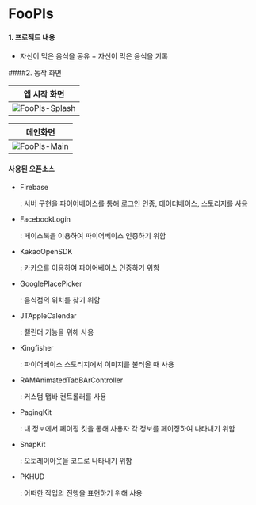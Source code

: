 # FooPls

#### 1. 프로젝트 내용

- 자신이 먹은 음식을 공유 + 자신이 먹은 음식을 기록

####2. 동작 화면

|                 앱 시작 화면                  |
| :--------------------------------------: |
| ![FooPls-Splash](https://github.com/toffler00/FooPls/tree/master/Resources/FooPls-Splash.gif) |



|                   메인화면                   |
| :--------------------------------------: |
| ![FooPls-Main](https://github.com/toffler00/FooPls/tree/master/Resources/FooPls-Main.gif) |



#### 사용된 오픈소스

- Firebase

  : 서버 구현을 파이어베이스를 통해 로그인 인증, 데이터베이스, 스토리지를 사용

- FacebookLogin

  : 페이스북을 이용하여 파이어베이스 인증하기 위함

- KakaoOpenSDK

  : 카카오를 이용하여 파이어베이스 인증하기 위함

- GooglePlacePicker

  : 음식점의 위치를 찾기 위함

- JTAppleCalendar

  : 캘린더 기능을 위해 사용

- Kingfisher

  : 파이어베이스 스토리지에서 이미지를 불러올 때 사용

- RAMAnimatedTabBArController

  : 커스텀 탭바 컨트롤러를 사용

- PagingKit

  : 내 정보에서 페이징 킷을 통해 사용자 각 정보를 페이징하여 나타내기 위함

- SnapKit

  : 오토레이아웃을 코드로 나타내기 위함

- PKHUD

  : 어떠한 작업의 진행을 표현하기 위해 사용


